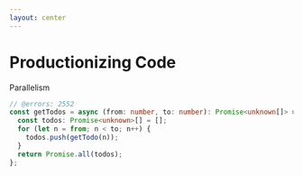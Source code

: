 ```yaml
---
layout: center
---
```


# Productionizing Code

Parallelism

```ts twoslash
// @errors: 2552
const getTodos = async (from: number, to: number): Promise<unknown[]> => {
  const todos: Promise<unknown>[] = [];
  for (let n = from; n < to; n++) {
    todos.push(getTodo(n));
  }
  return Promise.all(todos);
};
```
